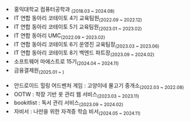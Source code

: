 <h2></h2>

<li>홍익대학교 컴퓨터공학과 <sub>(2018.03 ~ 2024.08)</sub></li>
<li>IT 연합 동아리 코테이토 4기 교육팀원<sub>(2022.09 ~ 2022.12)</sub></li>
<li>IT 연합 동아리 코테이토 5기 교육팀원<sub>(2023.01 ~ 2023.02)</sub></li>
<li>IT 연합 동아리 UMC<sub>(2022.09 ~ 2023.02)</sub></li>
<li>IT 연합 동아리 코테이토 6기 운영진 교육팀장<sub>(2023.03 ~ 2023.06)</sub></li>
<li>IT 연합 동아리 코테이토 8기 백엔드 파트장<sub>(2023.09 ~ 2024.02)</sub></li>
<li>소프트웨어 마에스트로 15기<sub>(2024.04 ~ 2024.11)</sub></li>
<li>금융결제원<sub>(2025.01 ~ )</sub></li>
<br>
<li>안드로이드 힐링 어드벤처 게임 : 고양이네 물고기 중개소<sub>(2022.03 ~ 2022.08)</sub></li>
<li>OOTW : 착장 기반 옷 관리 웹 서비스<sub>(2023.03 ~ 2023.11)</sub></li>
<li>bookitlist : 독서 관리 서비스<sub>(2023.09 ~ 2024.02)</sub></li>
<li>자비서 : 나만을 위한 자격증 학습 비서<sub>(2024.05 ~ 2024.11)</sub></li>

